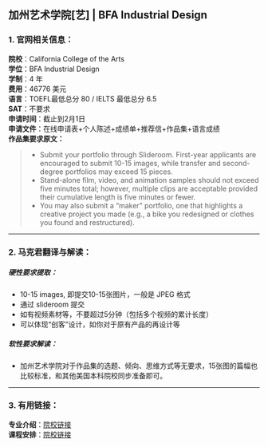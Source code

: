 ## 加州艺术学院[艺] | BFA Industrial Design


### 1. 官网相关信息：

**院校**：California College of the Arts  
**学位**：BFA Industrial Design  
**学制**：4 年  
**费用**：46776 美元  
**语言**：TOEFL最低总分 80 / IELTS 最低总分 6.5  
**SAT**：不要求    
**申请时间**：截止到2月1日   
**申请文件**：在线申请表+个人陈述+成绩单+推荐信+作品集+语言成绩  
**作品集要求原文：**   

> - Submit your portfolio through Slideroom. First-year applicants are encouraged to submit 10-15 images, while transfer and second-degree portfolios may exceed 15 pieces.
> - Stand-alone film, video, and animation samples should not exceed five minutes total; however, multiple clips are acceptable provided their cumulative length is five minutes or fewer.  
> - You may also submit a “maker" portfolio, one that highlights a creative project you made (e.g., a bike you redesigned or clothes you found and restructured).

---


### 2. 马克君翻译与解读：

##### 硬性要求提取：
- 10-15 images, 即提交10-15张图片，一般是 JPEG 格式
- 通过 slideroom 提交
- 如有视频素材等，不要超过5分钟（包括多个视频的累计长度）  
- 可以体现“创客”设计，如你对于原有产品的再设计等

##### 软性要求解读：
- 加州艺术学院对于作品集的选题、倾向、思维方式等无要求，15张图的篇幅也比较标准，和其他美国本科院校同步准备即可。

---


### 3. 有用链接：

**专业介绍**：[院校链接](https://www.cca.edu/design/industrial-design/)  
**课程安排**：[院校链接](https://www.cca.edu/design/industrial-design/#section-curriculum)
